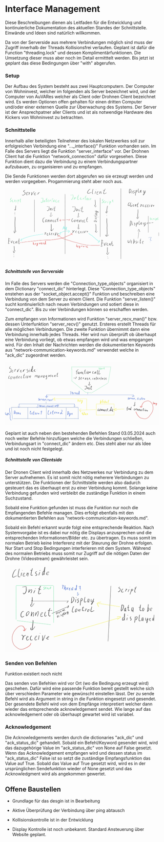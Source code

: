 # Interface Management

Diese Beschreibungen dienen als Leitfaden für die Entwicklung und kontinuierliche Dokumentation des aktuellen Standes der Schnittstelle. Einwände und Ideen sind natürlich willkommen.

Da von der Serverside aus mehrere Verbindungen möglich sind muss der Zugriff innerhalb der Threads Kollisionsfrei verlaufen. Geplant ist dafür die Function "threading.lock" und dessen Komplimentärfunktionen. Die Umsetzung dieser muss aber noch im Detail ermitttelt werden. Bis jetzt ist geplant das diese Bedingungen über "with" abgerufen.

### Setup

Der Aufbau des System besteht aus zwei Hauptcomputern. Der Computer von Wohninvest, welcher im folgenden als Server bezeichnet wird, und der Computer von AuVARes welcher als Client oder Drohnen Client bezeichnet wird. Es werden Optionen offen gehalten für einen dritten Computer und/oder einer externen Quelle zur Überwachung des Systems. Der Server ist der Ansprechpatner aller Clients und ist als notwendige Hardware des Kickers von Wohninvest zu betrachten.

### Schnittstelle

Innerhalb aller beteiligten Teilnehmer des lokalen Netzwerkes soll zur erfolgreichen Verbindung eine "..._interface()" Funktion vorhanden sein. Im Falle des Servers liegt die Funktion "server_interface" vor. Der Drohnen Client hat die Funktion "network_connection" dafür vorgesehen. Diese Funktion dient dazu die Verbindung zu einem Verbindungspartner aufzubauen, zu organisieren und zu empfangen.

Die Sende Funktionen werden dort abgerufen wo sie erzeugt werden und werden vorgegeben. Progammierung steht aber noch aus.

![alt text](interface_structure-1.jpg)

##### Schnittstelle von Serverside

Im Falle des Servers werden die "Connection_type_objects" organisiert in dem Dictionary "connect_dic" hinterlegt. Diese "Connection_type_objects" enstehen aus der "socket_object.accept()" Funktion und beschreiben eine Verbindung von dem Server zu einem Client. Die Funktion "server_listen()" sucht kontinuierlich nach neuen Verbindungen und sotiert diese in "connect_dic". Bis zu vier Verbindungen können so erschaffen werden.

Zum empfangen von Informationen wird Funktion "server_recv_man()" bzw. dessen Unterfunktion "server_recv()" genutzt. Ersteres erstellt Threads für alle möglichen Verbindungen. Die zweite Funktion übernimmt dann eine Verbindung innerhalb jedes Threads. Hier wird nun überprüft ob überhaupt eine Verbindung vorliegt, ob etwas empfangen wird und was empgangen wird. Für den Inhalt der Nachrichten werden die dokumentierten Keywords aus "network-communication-keywords.md" verwendet welche in "ack_dic" zugeordnet werden.

![alt text](interface_connection_management.jpg)

Geplant ist auch neben den bestehenden Befehlen Stand 03.05.2024 auch noch weiter Befehle hinzufügen welche die Verbindungen schließen, Verbindungsart in "connect_dic" ändern etc. Dies steht aber nur als Idee und ist noch nicht festgelegt.

##### Schnittstelle von Clientside

Der Dronen Client wird innerhalb des Netzwerkes nur Verbindung zu dem Server aufnehemen. Es ist somit nicht nötig meherere Verbindungen zu unterstützen. Die Funktionen der Schnittstelle werden also dadurch gesteuert das es überhaupt erst zu einer Verbindung kommt. Solange keine Verbindung gefunden wird verbleibt die zuständige Funktion in einem Suchzustand.

Sobald eine Funktion gefunden ist muss die Funktion nur noch die Empfangenden Befehle managen. Dies erfolgt ebenfalls mit den dokumentierten Befehlen aus "network-communication-keywords.md".

Sobald ein Befehl erkannt wurde folgt eine entsprechende Reaktion. Nach Systemvorgabe ist es dabei nur nötig die Displays anzusprechen und die entsprechenden Informationen/Bilder etc. zu übertragen. Es muss somit im normalen Betrieb keine Interferenz mit der Steurung der Drohne erfolgen. Nur Start und Stop Bedingungen interferieren mit dem System. Während des normalen Betriebs muss somit nur Zugriff auf die nötigen Daten der Drohne (Videostream) gewährleistet sein.

![alt text](interface_client.jpg)

### Senden von Befehlen

Funktion existiert noch nicht

Das senden von Befehlen wird vor Ort (wo die Bedingung erzeugt wird) geschehen. Dafür wird eine passende Funktion bereit gestellt welche sich über verschieden Parameter wie gewünscht einstellen lässt. Der zu sende Befehl wird als Argument in string in die Funktion eingesetzt und gesendet. Der gesendete Befehl wird von dem Empfänge interpretiert welcher dann wieder das entsprechende acknowledgement sendet. Wie lange auf das acknowledgement oder ob überhaupt gewartet wird ist variabel.

### Acknowledgement

Die Acknowledgements werden durch die dictionaries "ack_dic" und "ack_status_dic" gehandelt. Sobald ein Befehl/Keyword gesendet wird, wird das dazugehörige Value im "ack_status_dic" von None auf False gesetzt. Wenn das Acknowledgement empfangen wird und dessen status im "ack_status_dic" False ist so setzt die zuständige Empfangsfunktion das Value auf True. Sobald das Value auf True gesetzt wird, wird es in der ursprünglichen Sendefunktion wieder of None gesetzt und das Acknowledgment wird als angekommen gewertet.

## Offene Baustellen

- Grundlage für das desgin ist in Bearbeitung

- Aktive Überprüfung der Verbindung über ping abtausch

- Kollisionskontrolle ist in der Entwicklung

- Display Kontrolle ist noch unbekannt. Standard Ansteuerung über Website geplant.